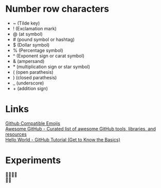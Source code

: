 # Number row characters
- ~  (Tilde key)  
- !  (Exclamation mark)  
- @  (at symbol)  
- \#  (pound symbol or hashtag)  
- $  (Dollar symbol)   
- %   (Percentage symbol)  
- ^  (Exponent sign or carat symbol)  
- &  (ampersand)  
- \* (multiplication sign or star symbol)  
- (  (open parathesis)  
- )  (closed parathesis)  
- _  (underscore)  
- \+ (addition sign)  

# Links

[Github Compatible Emojis](https://www.webfx.com/tools/emoji-cheat-sheet/)  
[Awesome GitHub - Curated list of awesome GitHub tools, libraries, and resources](https://github.com/fffaraz/awesome-github#awesome-github)  
[Hello World - GitHub Tutorial (Get to Know the Basics)](https://docs.github.com/en/get-started/start-your-journey/hello-world)

# Experiments

🥔👨‍🌾🥔  
🐽🥓
